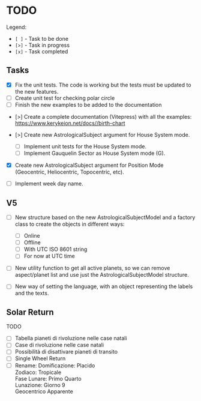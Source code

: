 # TODO

Legend:

- `[ ]` - Task to be done
- `[>]` - Task in progress
- `[x]` - Task completed

## Tasks

- [x] Fix the unit tests. The code is working but the tests must be updated to the new features.
- [ ] Create unit test for checking polar circle
- [ ] Finish the new examples to be added to the documentation
- [>] Create a complete documentation (Vitepress) with all the examples: https://www.kerykeion.net/docs//birth-chart

- [>] Create new AstrologicalSubject argument for House System mode.
  - [ ] Implement unit tests for the House System mode.
  - [ ] Implement Gauquelin Sector as House System mode (G).
- [x] Create new AstrologicalSubject argument for Position Mode (Geocentric, Heliocentric, Topocentric, etc).
- [ ] Implement week day name.


## V5

- [ ] New structure based on the new AstrologicalSubjectModel and a factory class to create the objects in different ways:

  - [ ] Online
  - [ ] Offline
  - [ ] With UTC ISO 8601 string
  - [ ] For now at UTC time

- [ ] New utility function to get all active planets, so we can remove aspect/planet list and use just the AstrologicalSubjectModel structure.

- [ ] New way of setting the language, with an object representing the labels and the texts.


## Solar Return

TODO
- [ ] Tabella pianeti di rivoluzione nelle case natali
- [ ] Case di rivoluzione nelle case natali
- [ ] Possibilità di disattivare pianeti di transito
- [ ] Single Wheel Return 
- [ ] Rename:
      Domificazione: Placido  
      Zodiaco: Tropicale  
      Fase Lunare: Primo Quarto  
      Lunazione: Giorno 9  
      Geocentrico Apparente
